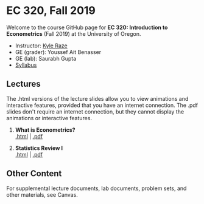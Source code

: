 # EC 320, Fall 2019

Welcome to the course GitHub page for **EC 320: Introduction to Econometrics** (Fall 2019) at the University of Oregon.

- Instructor: [Kyle Raze](https://kyleraze.com)
- GE (grader): Youssef Ait Benasser
- GE (lab): Saurabh Gupta 
- [Syllabus](https://raw.githack.com/kyleraze/EC320_Econometrics/master/Syllabus/syllabus.pdf)

## Lectures

The .html versions of the lecture slides allow you to view animations and interactive features, provided that you have an internet connection. The .pdf slides don't require an internet connection, but they cannot display the animations or interactive features.

1. **What is Econometrics?** <br> [.html](https://raw.githack.com/kyleraze/EC320_Econometrics/master/Lectures/01-Introduction/01-Introduction.html) | [.pdf](https://raw.githack.com/kyleraze/EC320_Econometrics/master/Lectures/01-Introduction/01-Introduction.pdf)

2. **Statistics Review I** <br> [.html](https://raw.githack.com/kyleraze/EC320_Econometrics/master/Lectures/02-Statistics_Review/02-Statistics_Review.html) | [.pdf](https://raw.githack.com/kyleraze/EC320_Econometrics/master/Lectures/02-Statistics_Review/02-Statistics_Review.pdf)


## Other Content

For supplemental lecture documents, lab documents, problem sets, and other materials, see Canvas.
